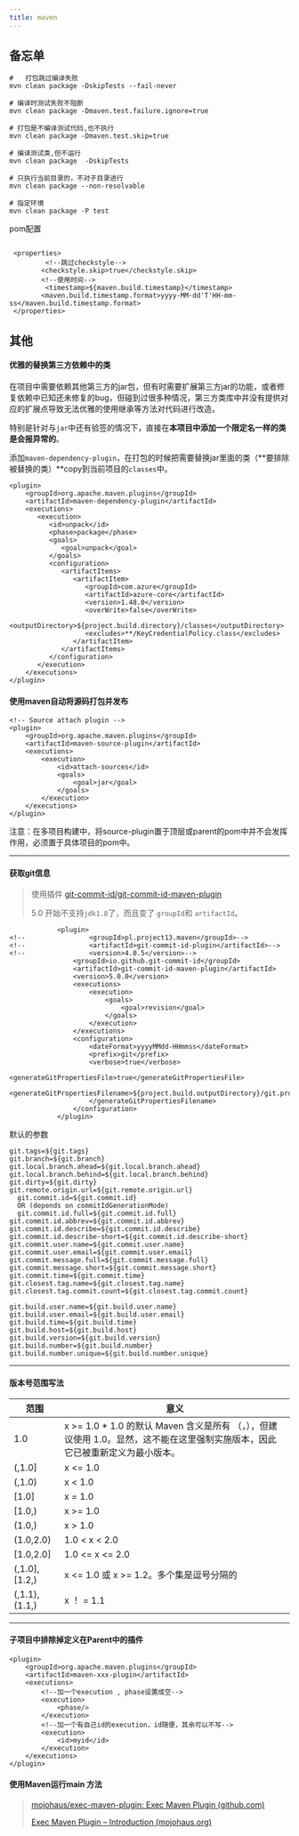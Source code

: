 ```yaml
---
title: maven
---
```

## 备忘单

```
#	打包跳过编译失败
mvn clean package -DskipTests --fail-never

# 编译时测试失败不阻断
mvn clean package -Dmaven.test.failure.ignore=true 

# 打包是不编译测试代码,也不执行
mvn clean package -Dmaven.test.skip=true  

# 编译测试类,但不运行
mvn clean package  -DskipTests 

# 只执行当前目录的，不对子目录进行
mvn clean package --non-resolvable

# 指定环境
mvn clean package -P test
```

pom配置

```
 
 <properties>
		 <!--跳过checkstyle-->
        <checkstyle.skip>true</checkstyle.skip>
        <!--使用时间-->
         <timestamp>${maven.build.timestamp}</timestamp>
        <maven.build.timestamp.format>yyyy-MM-dd'T'HH-mm-ss</maven.build.timestamp.format>
 </properties>
```

### 

## 其他

#### 优雅的替换第三方依赖中的类

在项目中需要依赖其他第三方的jar包，但有时需要扩展第三方jar的功能，或者修复依赖中已知还未修复的bug，但碰到过很多种情况，第三方类库中并没有提供对应的扩展点导致无法优雅的使用继承等方法对代码进行改造。

特别是针对与`jar`中还有验签的情况下，直接在**本项目中添加一个限定名一样的类是会报异常的**。

添加`maven-dependency-plugin`，在打包的时候把需要替换jar里面的类（**要排除被替换的类）**copy到当前项目的`classes`中。

```
<plugin>
    <groupId>org.apache.maven.plugins</groupId>
    <artifactId>maven-dependency-plugin</artifactId>
    <executions>
       <execution>
          <id>unpack</id>
          <phase>package</phase>
          <goals>
             <goal>unpack</goal>
          </goals>
          <configuration>
             <artifactItems>
                <artifactItem>
                   <groupId>com.azure</groupId>
                   <artifactId>azure-core</artifactId>
                   <version>1.48.0</version>
                   <overWrite>false</overWrite>
                   <outputDirectory>${project.build.directory}/classes</outputDirectory>
                   <excludes>**/KeyCredentialPolicy.class</excludes>
                </artifactItem>
             </artifactItems>
          </configuration>
       </execution>
    </executions>
</plugin>
```



#### 使用maven自动将源码打包并发布

```
<!-- Source attach plugin -->
<plugin>
    <groupId>org.apache.maven.plugins</groupId>
    <artifactId>maven-source-plugin</artifactId>
    <executions>
        <execution>
            <id>attach-sources</id>
            <goals>
                <goal>jar</goal>
            </goals>
        </execution>
    </executions>
</plugin>
```

注意：在多项目构建中，将source-plugin置于顶层或parent的pom中并不会发挥作用，必须置于具体项目的pom中。

------



####  获取git信息

> 使用插件 [git-commit-id/git-commit-id-maven-plugin](https://github.com/git-commit-id/git-commit-id-maven-plugin)
>
> 5.0 开始不支持`jdk1.8`了，而且变了 `groupId`和 `artifactId`。



```
			<plugin>
<!--                <groupId>pl.project13.maven</groupId>-->
<!--                <artifactId>git-commit-id-plugin</artifactId>-->
<!--                <version>4.0.5</version>-->
                <groupId>io.github.git-commit-id</groupId>
                <artifactId>git-commit-id-maven-plugin</artifactId>
                <version>5.0.0</version>
                <executions>
                    <execution>
                        <goals>
                            <goal>revision</goal>
                        </goals>
                    </execution>
                </executions>
                <configuration>
                    <dateFormat>yyyyMMdd-HHmmss</dateFormat>
                    <prefix>git</prefix>
                    <verbose>true</verbose>
                    <generateGitPropertiesFile>true</generateGitPropertiesFile>
                    <generateGitPropertiesFilename>${project.build.outputDirectory}/git.properties
                    </generateGitPropertiesFilename>
                </configuration>
            </plugin>
```



默认的参数

```
git.tags=${git.tags}
git.branch=${git.branch}
git.local.branch.ahead=${git.local.branch.ahead}
git.local.branch.behind=${git.local.branch.behind}
git.dirty=${git.dirty}
git.remote.origin.url=${git.remote.origin.url}
  git.commit.id=${git.commit.id}
  OR (depends on commitIdGenerationMode)
  git.commit.id.full=${git.commit.id.full}
git.commit.id.abbrev=${git.commit.id.abbrev}
git.commit.id.describe=${git.commit.id.describe}
git.commit.id.describe-short=${git.commit.id.describe-short}
git.commit.user.name=${git.commit.user.name}
git.commit.user.email=${git.commit.user.email}
git.commit.message.full=${git.commit.message.full}
git.commit.message.short=${git.commit.message.short}
git.commit.time=${git.commit.time}
git.closest.tag.name=${git.closest.tag.name}
git.closest.tag.commit.count=${git.closest.tag.commit.count}

git.build.user.name=${git.build.user.name}
git.build.user.email=${git.build.user.email}
git.build.time=${git.build.time}
git.build.host=${git.build.host}
git.build.version=${git.build.version}
git.build.number=${git.build.number}
git.build.number.unique=${git.build.number.unique}
```

------



#### 版本号范围写法

| 范围          | 意义                                                         |
| ------------- | ------------------------------------------------------------ |
| 1.0           | x >= 1.0 * 1.0 的默认 Maven 含义是所有 （，），但建议使用 1.0。显然，这不能在这里强制实施版本，因此它已被重新定义为最小版本。 |
| (,1.0]        | x <= 1.0                                                     |
| (,1.0)        | x < 1.0                                                      |
| [1.0]         | x = 1.0                                                      |
| [1.0,)        | x >= 1.0                                                     |
| (1.0,)        | x > 1.0                                                      |
| (1.0,2.0)     | 1.0 < x < 2.0                                                |
| [1.0,2.0]     | 1.0 <= x <= 2.0                                              |
| (,1.0],[1.2,) | x <= 1.0 或 x >= 1.2。多个集是逗号分隔的                     |
| (,1.1),(1.1,) | x ！ = 1.1                                                   |

------



#### 子项目中排除掉定义在Parent中的插件

```
<plugin>
	<groupId>org.apache.maven.plugins</groupId>
	<artifactId>maven-xxx-plugin</artifactId>
	<executions>
		<!--加一个execution , phase设置成空-->
		<execution>
			<phase/>
		</execution>
		<!--加一个有自己id的execution，id随便，其余可以不写-->
		<execution>
			<id>myid</id>
		</execution>
	</executions>
</plugin>
```



#### 使用Maven运行main 方法

> [mojohaus/exec-maven-plugin: Exec Maven Plugin (github.com)](https://github.com/mojohaus/exec-maven-plugin)
>
> [Exec Maven Plugin – Introduction (mojohaus.org)](https://www.mojohaus.org/exec-maven-plugin/)

